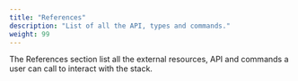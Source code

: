 ```yaml
---
title: "References"
description: "List of all the API, types and commands."
weight: 99
---
```


The References section list all the external resources, API and commands a user can call to interact with the stack.
